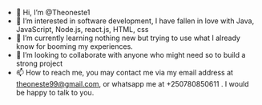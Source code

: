 - 👋 Hi, I’m @Theoneste1
- 👀 I’m interested in software development, I have fallen in love with Java, JavaScript, Node.js, react.js, HTML, css
- 🌱 I’m currently learning nothing new but trying to use what I already know for booming my experiences.
- 💞️ I’m looking to collaborate with anyone who might need so to build a strong project
- 📫 How to reach me, you may contact me via my email address at theoneste99@gmail.com, or whatsapp me at +250780850611 . I would be happy to talk to you.

<!---
Theoneste1/Theoneste1 is a ✨ special ✨ repository because its `README.md` (this file) appears on your GitHub profile.
You can click the Preview link to take a look at your changes.
--->
